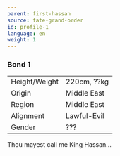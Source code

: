 ```yaml
---
parent: first-hassan
source: fate-grand-order
id: profile-1
language: en
weight: 1
---
```


### Bond 1

<table>
  <tr><td>Height/Weight</td><td>220cm, ??kg</td></tr>
  <tr><td>Origin</td><td>Middle East</td></tr>
  <tr><td>Region</td><td>Middle East</td></tr>
  <tr><td>Alignment</td><td>Lawful-Evil</td></tr>
  <tr><td>Gender</td><td>???</td></tr>
</table>

Thou mayest call me King Hassan…
